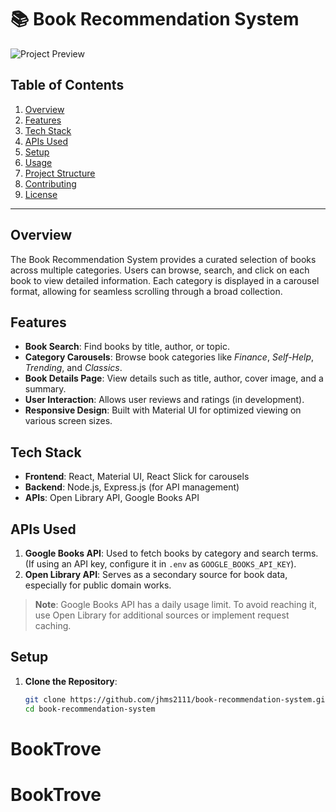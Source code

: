 # 📚 Book Recommendation System

![Project Preview](path/to/preview-image.png)

## Table of Contents
1. [Overview](#overview)
2. [Features](#features)
3. [Tech Stack](#tech-stack)
4. [APIs Used](#apis-used)
5. [Setup](#setup)
6. [Usage](#usage)
7. [Project Structure](#project-structure)
8. [Contributing](#contributing)
9. [License](#license)

---

## Overview
The Book Recommendation System provides a curated selection of books across multiple categories. Users can browse, search, and click on each book to view detailed information. Each category is displayed in a carousel format, allowing for seamless scrolling through a broad collection.

## Features
- **Book Search**: Find books by title, author, or topic.
- **Category Carousels**: Browse book categories like *Finance*, *Self-Help*, *Trending*, and *Classics*.
- **Book Details Page**: View details such as title, author, cover image, and a summary.
- **User Interaction**: Allows user reviews and ratings (in development).
- **Responsive Design**: Built with Material UI for optimized viewing on various screen sizes.

## Tech Stack
- **Frontend**: React, Material UI, React Slick for carousels
- **Backend**: Node.js, Express.js (for API management)
- **APIs**: Open Library API, Google Books API

## APIs Used
1. **Google Books API**: Used to fetch books by category and search terms. (If using an API key, configure it in `.env` as `GOOGLE_BOOKS_API_KEY`).
2. **Open Library API**: Serves as a secondary source for book data, especially for public domain works.

> **Note**: Google Books API has a daily usage limit. To avoid reaching it, use Open Library for additional sources or implement request caching.

## Setup
1. **Clone the Repository**:
   ```bash
   git clone https://github.com/jhms2111/book-recommendation-system.git
   cd book-recommendation-system

# BookTrove
# BookTrove
